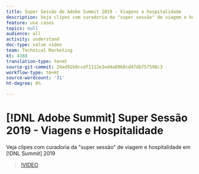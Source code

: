 ```yaml
---
title: Super Sessão do Adobe Summit 2019 - Viagens e hospitalidade
description: Veja clipes com curadoria da "super sessão" de viagem e hospitalidade no Summit 2019
feature: use cases
topics: null
audience: all
activity: understand
doc-type: value video
team: Technical Marketing
kt: 4388
translation-type: tm+mt
source-git-commit: 24ad92b0ccdf1112e3ed4a0968cd47db757598c3
workflow-type: tm+mt
source-wordcount: '31'
ht-degree: 0%

---
```



# [!DNL Adobe Summit] Super Sessão 2019 - Viagens e Hospitalidade

Veja clipes com curadoria da &quot;super sessão&quot; de viagem e hospitalidade em [!DNL Summit] 2019

>[!VIDEO](https://video.tv.adobe.com/v/31442/?quality=12)
